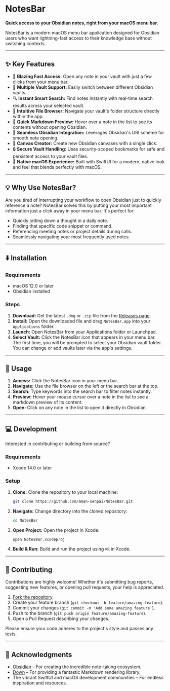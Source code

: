 # NotesBar

**Quick access to your Obsidian notes, right from your macOS menu bar.**

NotesBar is a modern macOS menu bar application designed for Obsidian users who want lightning-fast access to their knowledge base without switching contexts.

---

## ✨ Key Features

- 🚀 **Blazing Fast Access:** Open any note in your vault with just a few clicks from your menu bar.
- 📁 **Multiple Vault Support:** Easily switch between different Obsidian vaults.
- 🔍 **Instant Smart Search:** Find notes instantly with real-time search results across your selected vault.
- 📂 **Intuitive File Browser:** Navigate your vault's folder structure directly within the app.
- 👀 **Quick Markdown Preview:** Hover over a note in the list to see its contents without opening Obsidian.
- 🔗 **Seamless Obsidian Integration:** Leverages Obsidian's URI scheme for smooth note opening.
- 🎨 **Canvas Creator:** Create new Obsidian canvases with a single click.
- 🔒 **Secure Vault Handling:** Uses security-scoped bookmarks for safe and persistent access to your vault files.
- 🎨 **Native macOS Experience:** Built with SwiftUI for a modern, native look and feel that blends perfectly with macOS.

---

## 💡 Why Use NotesBar?

Are you tired of interrupting your workflow to open Obsidian just to quickly reference a note? NotesBar solves this by putting your most important information just a click away in your menu bar. It's perfect for:

- Quickly jotting down a thought in a daily note.
- Finding that specific code snippet or command.
- Referencing meeting notes or project details during calls.
- Seamlessly navigating your most frequently used notes.

---

## ⬇️ Installation

### Requirements

- macOS 12.0 or later
- Obsidian installed

### Steps

1. **Download:** Get the latest `.dmg` or `.zip` file from the [Releases page](https://github.com/aman-senpai/NotesBar/releases).
2. **Install:** Open the downloaded file and drag `NotesBar.app` into your `Applications` folder.
3. **Launch:** Open NotesBar from your Applications folder or Launchpad.
4. **Select Vault:** Click the NotesBar icon that appears in your menu bar. The first time, you will be prompted to select your Obsidian vault folder. You can change or add vaults later via the app's settings.

---

## 🚀 Usage

1. **Access:** Click the NotesBar icon in your menu bar.
2. **Navigate:** Use the file browser on the left or the search bar at the top.
3. **Search:** Type keywords into the search bar to filter notes instantly.
4. **Preview:** Hover your mouse cursor over a note in the list to see a markdown preview of its content.
5. **Open:** Click on any note in the list to open it directly in Obsidian.

---

## 💻 Development

Interested in contributing or building from source?

### Requirements

- Xcode 14.0 or later

### Setup

1. **Clone:** Clone the repository to your local machine:
    ```bash
    git clone https://github.com/aman-senpai/NotesBar.git
    ```
2. **Navigate:** Change directory into the cloned repository:
    ```bash
    cd NotesBar
    ```
3. **Open Project:** Open the project in Xcode:
    ```bash
    open NotesBar.xcodeproj
    ```
4. **Build & Run:** Build and run the project using `⌘R` in Xcode.

---

## 🙌 Contributing

Contributions are highly welcome! Whether it's submitting bug reports, suggesting new features, or opening pull requests, your help is appreciated.

1. [Fork the repository](https://github.com/aman-senpai/NotesBar/fork).
2. Create your feature branch (`git checkout -b feature/amazing-feature`).
3. Commit your changes (`git commit -m 'Add some amazing feature'`).
4. Push to the branch (`git push origin feature/amazing-feature`).
5. Open a Pull Request describing your changes.

Please ensure your code adheres to the project's style and passes any tests.

---

## 🙏 Acknowledgments

- [Obsidian](https://obsidian.md/) – For creating the incredible note-taking ecosystem.
- [Down](https://github.com/johnxnguyen/Down) – For providing a fantastic Markdown rendering library.
- The vibrant SwiftUI and macOS development communities – For endless inspiration and resources.
